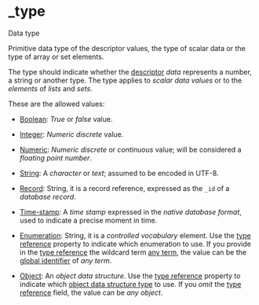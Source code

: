 # _type

Data type

Primitive data type of the descriptor values, the type of scalar data or the type of array or set elements.

The type should indicate whether the [descriptor](_term_descriptor) *data* represents a number, a string or another type. The type applies to *scalar data values* or to the *elements* of *lists* and *sets*.

These are the allowed values:

- [Boolean](_type_boolean): *True* or *false* value.
  
- [Integer](_type_integer): *Numeric discrete* value.
  
- [Numeric](_type_number): *Numeric discrete* or *continuous* value; will be considered a *floating point number*.
  
- [String](_type_string): A *character* or *text*; assumed to be encoded in UTF-8.
  
- [Record](_type_record): String, it is a record reference, expressed as the `_id` of a *database record*.
  
- [Time-stamp](_type_timestamp): A *time stamp* expressed in the *native database format*, used to indicate a precise moment in time.
  
- [Enumeration](_type_enum): String, it is a *controlled vocabulary* element. Use the [type reference](_kind) property to indicate which enumeration to use. If you provide in the [type reference](_kind) the wildcard term [any term](_any-term), the value can be the [global identifier](_gid) of *any term*.
  
- [Object](_type_object): An *object data structure*. Use the [type reference](_kind) property to indicate which [object data structure type](_term_object) to use. If you *omit* the [type reference](_kind) field, the value can be *any object*.